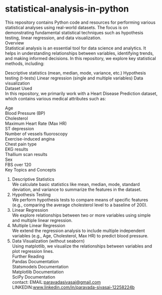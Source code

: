 # statistical-analysis-in-python
This repository contains Python code and resources for performing various statistical analyses using real-world datasets. The focus is on demonstrating fundamental statistical techniques such as hypothesis testing, linear regression, and data visualization.<br>
Overview<br>
Statistical analysis is an essential tool for data science and analytics. It helps in understanding relationships between variables, identifying trends, and making informed decisions. In this repository, we explore key statistical methods, including:

Descriptive statistics (mean, median, mode, variance, etc.)
Hypothesis testing (t-tests)
Linear regression (single and multiple variables)
Data visualization<br>
Dataset Used<br>
In this repository, we primarily work with a Heart Disease Prediction dataset, which contains various medical attributes such as:

Age<br>
Blood Pressure (BP)<br>
Cholesterol<br>
Maximum Heart Rate (Max HR)<br>
ST depression<br>
Number of vessels fluoroscopy<br>
Exercise-induced angina<br>
Chest pain type<br>
EKG results<br>
Thallium scan results<br>
Sex<br>
FBS over 120<br>
Key Topics and Concepts<br>
1. Descriptive Statistics<br>
We calculate basic statistics like mean, median, mode, standard deviation, and variance to summarize the features in the dataset.<br>
2. Hypothesis Testing<br>
We perform hypothesis tests to compare means of specific features (e.g., comparing the average cholesterol level to a baseline of 200).<br>
3. Linear Regression<br>
We explore relationships between two or more variables using simple and multiple linear regression.<br>
4. Multiple Linear Regression<br>
We extend the regression analysis to include multiple independent variables (e.g., Age, Cholesterol, Max HR) to predict blood pressure.<br>
5. Data Visualization (without seaborn)<br>
Using matplotlib, we visualize the relationships between variables and plot regression lines.<br>
Further Reading<br>
Pandas Documentation<br>
Statsmodels Documentation<br>
Matplotlib Documentation<br>
SciPy Documentation<br>
contact:
EMAIL:paravadasivasai@gmail.com<br>
LINKEDIN:www.linkedin.com/in/paravada-sivasai-12258224b
